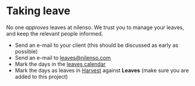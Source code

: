 # Taking leave

No one _approves_ leaves at nilenso. We trust you to manage your leaves, and keep the relevant people informed.

* Send an e-mail to your client (this should be discussed as early as possible)
* Send an e-mail to leaves@nilenso.com
* Mark the days in the [leaves calendar](https://calendar.google.com/calendar/b/0?cid=bmlsZW5zby5jb21fMnR2YXRkMGJnbDdhcmUxNjZyc3M5ZXY2aW9AZ3JvdXAuY2FsZW5kYXIuZ29vZ2xlLmNvbQ)
* Mark the days as leaves in [Harvest](https://nilenso.harvestapp.com/time) against **Leaves** (make sure you are added to this project)
